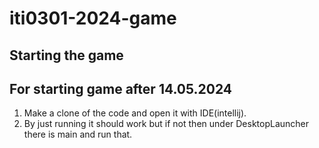 # iti0301-2024-game
## Starting the game
## For starting game after 14.05.2024
1. Make a clone of the code and open it with IDE(intellij).
2. By just running it should work but if not then under DesktopLauncher there is main and run that.
